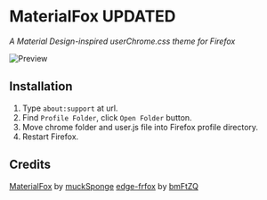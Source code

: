 # MaterialFox UPDATED
*A Material Design-inspired userChrome.css theme for Firefox*

![Preview](https://github.com/edelvarden/material-fox-updated/blob/main/preview.png?raw=true)

## Installation
1. Type ```about:support``` at url.
2. Find ```Profile Folder```, click ```Open Folder``` button.
3. Move chrome folder and user.js file into Firefox profile directory.
4. Restart Firefox.

## Credits
[MaterialFox](https://github.com/muckSponge/MaterialFox) by [muckSponge](https://github.com/muckSponge)
[edge-frfox](https://github.com/bmFtZQ/edge-frfox) by [bmFtZQ](https://github.com/bmFtZQ)